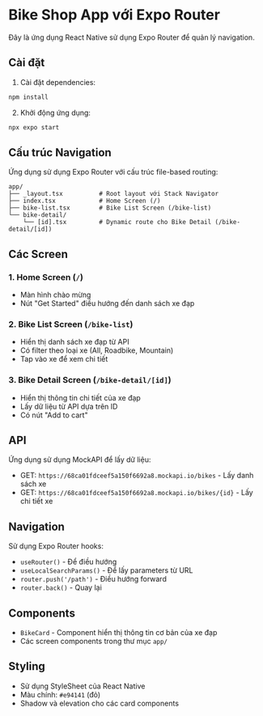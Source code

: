 # Bike Shop App với Expo Router

Đây là ứng dụng React Native sử dụng Expo Router để quản lý navigation.

## Cài đặt

1. Cài đặt dependencies:

```bash
npm install
```

2. Khởi động ứng dụng:

```bash
npx expo start
```

## Cấu trúc Navigation

Ứng dụng sử dụng Expo Router với cấu trúc file-based routing:

```
app/
├── _layout.tsx          # Root layout với Stack Navigator
├── index.tsx            # Home Screen (/)
├── bike-list.tsx        # Bike List Screen (/bike-list)
└── bike-detail/
    └── [id].tsx         # Dynamic route cho Bike Detail (/bike-detail/[id])
```

## Các Screen

### 1. Home Screen (`/`)

- Màn hình chào mừng
- Nút "Get Started" điều hướng đến danh sách xe đạp

### 2. Bike List Screen (`/bike-list`)

- Hiển thị danh sách xe đạp từ API
- Có filter theo loại xe (All, Roadbike, Mountain)
- Tap vào xe để xem chi tiết

### 3. Bike Detail Screen (`/bike-detail/[id]`)

- Hiển thị thông tin chi tiết của xe đạp
- Lấy dữ liệu từ API dựa trên ID
- Có nút "Add to cart"

## API

Ứng dụng sử dụng MockAPI để lấy dữ liệu:

- GET: `https://68ca01fdceef5a150f6692a8.mockapi.io/bikes` - Lấy danh sách xe
- GET: `https://68ca01fdceef5a150f6692a8.mockapi.io/bikes/{id}` - Lấy chi tiết xe

## Navigation

Sử dụng Expo Router hooks:

- `useRouter()` - Để điều hướng
- `useLocalSearchParams()` - Để lấy parameters từ URL
- `router.push('/path')` - Điều hướng forward
- `router.back()` - Quay lại

## Components

- `BikeCard` - Component hiển thị thông tin cơ bản của xe đạp
- Các screen components trong thư mục `app/`

## Styling

- Sử dụng StyleSheet của React Native
- Màu chính: `#e94141` (đỏ)
- Shadow và elevation cho các card components
